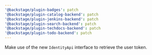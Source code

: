 ```yaml
---
'@backstage/plugin-badges': patch
'@backstage/plugin-catalog-backend': patch
'@backstage/plugin-jenkins-backend': patch
'@backstage/plugin-search-backend': patch
'@backstage/plugin-techdocs-backend': patch
'@backstage/plugin-todo-backend': patch
---
```


Make use of the new `IdentityApi` interface to retrieve the user token.
